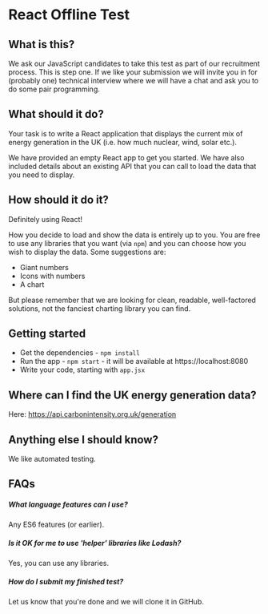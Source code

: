 # React Offline Test

## What is this?

We ask our JavaScript candidates to take this test as part of our recruitment process. This is step one. If we like your submission we will invite you in for (probably one) technical interview where we will have a chat and ask you to do some pair programming. 

## What should it do?

Your task is to write a React application that displays the current mix of energy generation in the UK (i.e. how much nuclear, wind, solar etc.).

We have provided an empty React app to get you started. We have also included details about an existing API that you can call to load the data that you need to display. 

## How should it do it?

Definitely using React! 

How you decide to load and show the data is entirely up to you. 
You are free to use any libraries that you want (via `npm`) and you can choose how you wish to display the data. Some suggestions are:

* Giant numbers
* Icons with numbers
* A chart

But please remember that we are looking for clean, readable, well-factored solutions, not the fanciest charting library you can find. 

## Getting started

* Get the dependencies - `npm install`
* Run the app - `npm start` - it will be available at https://localhost:8080
* Write your code, starting with `app.jsx`

## Where can I find the UK energy generation data?

Here: https://api.carbonintensity.org.uk/generation

## Anything else I should know?

We like automated testing.

## FAQs

##### What language features can I use?

Any ES6 features (or earlier).

##### Is it OK for me to use 'helper' libraries like Lodash?

Yes, you can use any libraries.

##### How do I submit my finished test?

Let us know that you're done and we will clone it in GitHub.